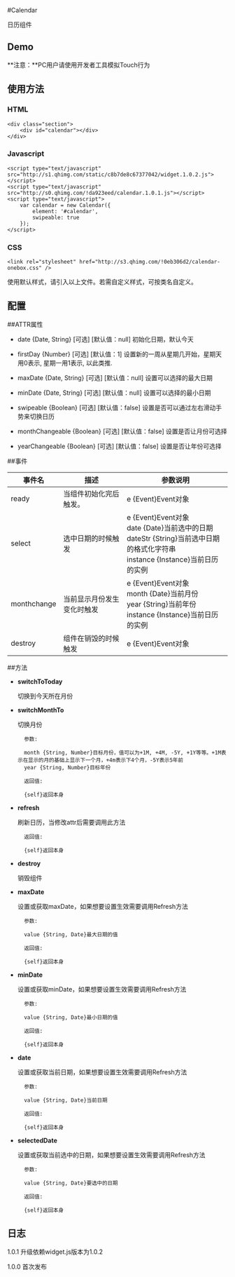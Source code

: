 #Calendar

日历组件

## Demo
**注意：**PC用户请使用开发者工具模拟Touch行为
<link rel="stylesheet" href="http://s1.qhimg.com/!1d9bad0a/calendar-onebox.css" />
<style type="text/css">
    #demo-calendar table {
        margin: 0;
    }
    #demo-calendar th {
        padding: 0;
    }
    #demo-calendar td {
        padding: 0;
    }
</style>

<!-- HTML 结构 -->
<div class="section">
    <div id="demo-calendar"></div>
</div>

<!-- Javascript -->
<script type="text/javascript">
_loader.add('widget', 'http://s1.qhimg.com/static/c8b7de8c67377042/widget.1.0.2.js');
_loader.add('calendar', 'http://s0.qhimg.com/!da923eed/calendar.1.0.1.js');
_loader.use('widget, calendar', function() { 
    var calendar = new Calendar({
        element: '#demo-calendar',
        swipeable: true
    });
});
</script>

## 使用方法

### HTML

```markup
<div class="section">
    <div id="calendar"></div>
</div>
```

### Javascript
```markup
<script type="text/javascript" src="http://s1.qhimg.com/static/c8b7de8c67377042/widget.1.0.2.js"></script>
<script type="text/javascript" src="http://s0.qhimg.com/!da923eed/calendar.1.0.1.js"></script>
<script type="text/javascript">
    var calendar = new Calendar({
        element: '#calendar',
        swipeable: true
    });
</script>
```
### CSS
```markup
<link rel="stylesheet" href="http://s3.qhimg.com/!0eb306d2/calendar-onebox.css" />
```
使用默认样式，请引入以上文件。若需自定义样式，可按类名自定义。

## 配置

##ATTR属性

* date {Date, String} [可选] [默认值：null] 初始化日期，默认今天

* firstDay {Number} [可选] [默认值：1] 设置新的一周从星期几开始，星期天用0表示, 星期一用1表示, 以此类推.

* maxDate {Date, String} [可选] [默认值：null] 设置可以选择的最大日期

* minDate {Date, String} [可选] [默认值：null] 设置可以选择的最小日期

* swipeable {Boolean} [可选] [默认值：false] 设置是否可以通过左右滑动手势来切换日历

* monthChangeable {Boolean} [可选] [默认值：false] 设置是否让月份可选择

* yearChangeable {Boolean} [可选] [默认值：false] 设置是否让年份可选择

##事件

| 事件名 | 描述 | 参数说明 |
| ---- | ---- | ---- | 
| ready | 当组件初始化完后触发。 | e {Event}Event对象 |
| select | 选中日期的时候触发 | e {Event}Event对象 <br> date {Date}当前选中的日期 <br> dateStr {String}当前选中日期的格式化字符串 <br> instance {Instance}当前日历的实例 |
| monthchange | 当前显示月份发生变化时触发 | e {Event}Event对象 <br> month {Date}当前月份 <br> year {String}当前年份 <br> instance {Instance}当前日历的实例 |
| destroy | 组件在销毁的时候触发 | e {Event}Event对象 |

##方法

* **switchToToday**

    切换到今天所在月份

* **switchMonthTo**

    切换月份

        参数:
        
        month {String, Number}目标月份，值可以为+1M, +4M, -5Y, +1Y等等。+1M表示在显示的月的基础上显示下一个月，+4m表示下4个月，-5Y表示5年前
        year {String, Number}目标年份

        返回值:
    
        {self}返回本身
    

* **refresh**

    刷新日历，当修改attr后需要调用此方法

        返回值:

        {self}返回本身
    

* **destroy**

    销毁组件

* **maxDate**

    设置或获取maxDate，如果想要设置生效需要调用Refresh方法

        参数:
    
        value {String, Date}最大日期的值
    
        返回值:
    
        {self}返回本身


* **minDate**

    设置或获取minDate，如果想要设置生效需要调用Refresh方法

        参数:

        value {String, Date}最小日期的值
        
        返回值:
        
        {self}返回本身


* **date**

    设置或获取当前日期，如果想要设置生效需要调用Refresh方法

        参数:
        
        value {String, Date}当前日期
        
        返回值:
        
        {self}返回本身


* **selectedDate**

    设置或获取当前选中的日期，如果想要设置生效需要调用Refresh方法

        参数:
        
        value {String, Date}要选中的日期
        
        返回值:
        
        {self}返回本身

## 日志

1.0.1 升级依赖widget.js版本为1.0.2

1.0.0 首次发布

